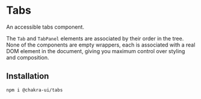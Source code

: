 # Tabs

An accessible tabs component.

The `Tab` and `TabPanel` elements are associated by their order in the tree.
None of the components are empty wrappers, each is associated with a real DOM
element in the document, giving you maximum control over styling and
composition.

## Installation

```sh
npm i @chakra-ui/tabs
```
